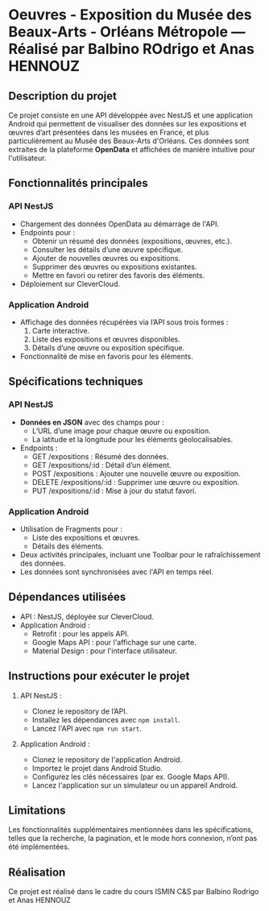 # Oeuvres - Exposition du Musée des Beaux-Arts - Orléans Métropole — Réalisé par Balbino ROdrigo et Anas HENNOUZ

## Description du projet
Ce projet consiste en une API développée avec NestJS et une application Android qui permettent de visualiser des données sur les expositions et œuvres d’art présentées dans les musées en France, et plus particulièrement au Musée des Beaux-Arts d'Orléans. Ces données sont extraites de la plateforme **OpenData** et affichées de manière intuitive pour l'utilisateur.

## Fonctionnalités principales
### API NestJS
- Chargement des données OpenData au démarrage de l'API.
- Endpoints pour :
    - Obtenir un résumé des données (expositions, œuvres, etc.).
    - Consulter les détails d’une œuvre spécifique.
    - Ajouter de nouvelles œuvres ou expositions.
    - Supprimer des œuvres ou expositions existantes.
    - Mettre en favori ou retirer des favoris des éléments.
- Déploiement sur CleverCloud.

### Application Android
- Affichage des données récupérées via l’API sous trois formes :
    1. Carte interactive.
    2. Liste des expositions et œuvres disponibles.
    3. Détails d’une œuvre ou exposition spécifique.
- Fonctionnalité de mise en favoris pour les éléments.

## Spécifications techniques
### API NestJS
- **Données en JSON** avec des champs pour :
    - L’URL d’une image pour chaque œuvre ou exposition.
    - La latitude et la longitude pour les éléments géolocalisables.
- Endpoints :
    - GET /expositions : Résumé des données.
    - GET /expositions/:id : Détail d’un élément.
    - POST /expositions : Ajouter une nouvelle œuvre ou exposition.
    - DELETE /expositions/:id : Supprimer une œuvre ou exposition.
    - PUT /expositions/:id : Mise à jour du statut favori.

### Application Android
- Utilisation de Fragments pour :
    - Liste des expositions et œuvres.
    - Détails des éléments.
- Deux activités principales, incluant une Toolbar pour le rafraîchissement des données.
- Les données sont synchronisées avec l'API en temps réel.

## Dépendances utilisées
- API : NestJS, déployée sur CleverCloud.
- Application Android :
    - Retrofit : pour les appels API.
    - Google Maps API : pour l'affichage sur une carte.
    - Material Design : pour l'interface utilisateur.

## Instructions pour exécuter le projet
1. API NestJS :
    - Clonez le repository de l’API.
    - Installez les dépendances avec `npm install`.
    - Lancez l'API avec `npm run start`.

2. Application Android :
    - Clonez le repository de l'application Android.
    - Importez le projet dans Android Studio.
    - Configurez les clés nécessaires (par ex. Google Maps API).
    - Lancez l'application sur un simulateur ou un appareil Android.

## Limitations
Les fonctionnalités supplémentaires mentionnées dans les spécifications, telles que la recherche, la pagination, et le mode hors connexion, n’ont pas été implémentées.

## Réalisation
Ce projet est réalisé dans le cadre du cours ISMIN C&S par Balbino Rodrigo et Anas HENNOUZ

